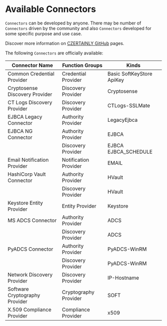 # Available Connectors

`Connectors` can be developed by anyone. There may be number of `Connectors` driven by the community and also `Connectors` developed for some specific purpose and use case.

Discover more information on [CZERTAINLY GitHub](https://github.com/3KeyCompany/CZERTAINLY) pages.

The following `Connectors` are officially available:

| Connector Name                 | Function Groups                                  | Kinds                                                                                                      |
|--------------------------------|--------------------------------------------------|------------------------------------------------------------------------------------------------------------|
| Common Credential Provider     | <span class="badge">Credential Provider</span>   | <span class="badge">Basic</span> <span class="badge">SoftKeyStore</span> <span class="badge">ApiKey</span> |
| Cryptosense Discovery Provider | <span class="badge">Discovery Provider</span>    | <span class="badge">Cryptosense</span>                                                                     |
| CT Logs Discovery Provider     | <span class="badge">Discovery Provider</span>    | <span class="badge">CTLogs-SSLMate</span>                                                                  |
| EJBCA Legacy Connector         | <span class="badge">Authority Provider</span>    | <span class="badge">LegacyEjbca</span>                                                                     |
| EJBCA NG Connector             | <span class="badge">Authority Provider</span>    | <span class="badge">EJBCA</span>                                                                           |
|                                | <span class="badge">Discovery Provider</span>    | <span class="badge">EJBCA</span> <span class="badge">EJBCA_SCHEDULE</span>                                 |
| Email Notification Provider    | <span class="badge">Notification Provider</span> | <span class="badge">EMAIL</span>                                                                           |
| HashiCorp Vault Connector      | <span class="badge">Authority Provider</span>    | <span class="badge">HVault</span>                                                                          |
|                                | <span class="badge">Discovery Provider</span>    | <span class="badge">HVault</span>                                                                          |
| Keystore Entity Provider       | <span class="badge">Entity Provider</span>       | <span class="badge">Keystore</span>                                                                        |
| MS ADCS Connector              | <span class="badge">Authority Provider</span>    | <span class="badge">ADCS</span>                                                                            |
|                                | <span class="badge">Discovery Provider</span>    | <span class="badge">ADCS</span>                                                                            |
| PyADCS Connector               | <span class="badge">Authority Provider</span>    | <span class="badge">PyADCS-WinRM</span>                                                                    |
|                                | <span class="badge">Discovery Provider</span>    | <span class="badge">PyADCS-WinRM</span>                                                                    |
| Network Discovery Provider     | <span class="badge">Discovery Provider</span>    | <span class="badge">IP-Hostname</span>                                                                     |
| Software Cryptography Provider | <span class="badge">Cryptography Provider</span> | <span class="badge">SOFT</span>                                                                            |
| X.509 Compliance Provider      | <span class="badge">Compliance Provider</span>   | <span class="badge">x509</span>                                                                            |
